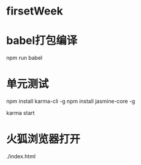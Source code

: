 # firsetWeek

# babel打包编译
 npm run babel

# 单元测试

npm install karma-cli -g
npm install jasmine-core -g


karma start

# 火狐浏览器打开
./index.html
